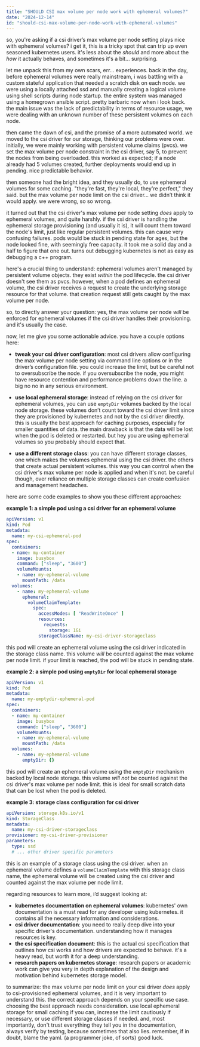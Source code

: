 ```yaml
---
title: "SHOULD CSI max volume per node work with ephemeral volumes?"
date: "2024-12-14"
id: "should-csi-max-volume-per-node-work-with-ephemeral-volumes"
---
```


so, you're asking if a csi driver’s max volume per node setting plays nice with ephemeral volumes? i get it, this is a tricky spot that can trip up even seasoned kubernetes users. it's less about the *should* and more about the *how* it actually behaves, and sometimes it's a bit… surprising.

let me unpack this from my own scars, err... experiences. back in the day, before ephemeral volumes were really mainstream, i was battling with a custom stateful application that needed a scratch disk on each node. we were using a locally attached ssd and manually creating a logical volume using shell scripts during node startup. the entire system was managed using a homegrown ansible script. pretty barbaric now when i look back. the main issue was the lack of predictability in terms of resource usage, we were dealing with an unknown number of these persistent volumes on each node.

then came the dawn of csi, and the promise of a more automated world. we moved to the csi driver for our storage, thinking our problems were over. initially, we were mainly working with persistent volume claims (pvcs). we set the max volume per node constraint in the csi driver, say 5, to prevent the nodes from being overloaded. this worked as expected; if a node already had 5 volumes created, further deployments would end up in pending. nice predictable behavior.

then someone had the bright idea, and they usually do, to use ephemeral volumes for some caching. "they're fast, they're local, they're perfect," they said. but the max volume per node limit on the csi driver… we didn’t think it would apply. we were wrong, so so wrong.

it turned out that the csi driver's max volume per node setting *does* apply to ephemeral volumes, and quite harshly. if the csi driver is handling the ephemeral storage provisioning (and usually it is), it will count them toward the node's limit, just like regular persistent volumes. this can cause very confusing failures. pods would be stuck in pending state for ages, but the node looked fine, with seemingly free capacity. it took me a solid day and a half to figure that one out. turns out debugging kubernetes is not as easy as debugging a c++ program.

here's a crucial thing to understand: ephemeral volumes aren't managed by persistent volume objects. they exist *within* the pod lifecycle. the csi driver doesn't see them as pvcs. however, when a pod defines an ephemeral volume, the csi driver receives a request to create the underlying storage resource for that volume. that creation request still gets caught by the max volume per node.

so, to directly answer your question: yes, the max volume per node *will* be enforced for ephemeral volumes if the csi driver handles their provisioning. and it's usually the case.

now, let me give you some actionable advice. you have a couple options here:

*   **tweak your csi driver configuration**: most csi drivers allow configuring the max volume per node setting via command line options or in the driver’s configuration file. you could increase the limit, but be careful not to oversubscribe the node. if you oversubscribe the node, you might have resource contention and performance problems down the line. a big no no in any serious environment.

*   **use local ephemeral storage**: instead of relying on the csi driver for ephemeral volumes, you can use `emptyDir` volumes backed by the local node storage. these volumes don’t count toward the csi driver limit since they are provisioned by kubernetes and not by the csi driver directly. this is usually the best approach for caching purposes, especially for smaller quantities of data. the main drawback is that the data will be lost when the pod is deleted or restarted. but hey you are using ephemeral volumes so you probably should expect that.

* **use a different storage class**: you can have different storage classes, one which makes the volumes ephemeral using the csi driver. the others that create actual persistent volumes. this way you can control when the csi driver's max volume per node is applied and when it's not. be careful though, over reliance on multiple storage classes can create confusion and management headaches.

here are some code examples to show you these different approaches:

**example 1: a simple pod using a csi driver for an ephemeral volume**

```yaml
apiVersion: v1
kind: Pod
metadata:
  name: my-csi-ephemeral-pod
spec:
  containers:
  - name: my-container
    image: busybox
    command: ["sleep", "3600"]
    volumeMounts:
    - name: my-ephemeral-volume
      mountPath: /data
  volumes:
    - name: my-ephemeral-volume
      ephemeral:
        volumeClaimTemplate:
          spec:
            accessModes: [ "ReadWriteOnce" ]
            resources:
              requests:
                storage: 1Gi
            storageClassName: my-csi-driver-storageclass
```

this pod will create an ephemeral volume using the csi driver indicated in the storage class name. this volume *will* be counted against the max volume per node limit. if your limit is reached, the pod will be stuck in pending state.

**example 2: a simple pod using `emptyDir` for local ephemeral storage**

```yaml
apiVersion: v1
kind: Pod
metadata:
  name: my-emptydir-ephemeral-pod
spec:
  containers:
  - name: my-container
    image: busybox
    command: ["sleep", "3600"]
    volumeMounts:
    - name: my-ephemeral-volume
      mountPath: /data
  volumes:
    - name: my-ephemeral-volume
      emptyDir: {}
```

this pod will create an ephemeral volume using the `emptyDir` mechanism backed by local node storage. this volume *will not* be counted against the csi driver's max volume per node limit. this is ideal for small scratch data that can be lost when the pod is deleted.

**example 3: storage class configuration for csi driver**

```yaml
apiVersion: storage.k8s.io/v1
kind: StorageClass
metadata:
  name: my-csi-driver-storageclass
provisioner: my-csi-driver-provisioner
parameters:
  type: ssd
  # ... other driver specific parameters
```

this is an example of a storage class using the csi driver. when an ephemeral volume defines a `volumeClaimTemplate` with this storage class name, the ephemeral volume will be created using the csi driver and counted against the max volume per node limit.

regarding resources to learn more, i’d suggest looking at:

*   **kubernetes documentation on ephemeral volumes**: kubernetes' own documentation is a must read for any developer using kubernetes. it contains all the necessary information and considerations.
*   **csi driver documentation**: you need to really deep dive into your specific driver's documentation. understanding how it manages resources is key.
*   **the csi specification document**: this is the actual csi specification that outlines how csi works and how drivers are expected to behave. it's a heavy read, but worth it for a deep understanding.
*   **research papers on kubernetes storage**: research papers or academic work can give you very in depth explanation of the design and motivation behind kubernetes storage model.

to summarize: the max volume per node limit on your csi driver *does* apply to csi-provisioned ephemeral volumes, and it is very important to understand this. the correct approach depends on your specific use case. choosing the best approach needs consideration. use local ephemeral storage for small caching if you can, increase the limit cautiously if necessary, or use different storage classes if needed. and, most importantly, don't trust everything they tell you in the documentation, always verify by testing, because sometimes that also lies.
remember, if in doubt, blame the yaml. (a programmer joke, of sorts)
good luck.
